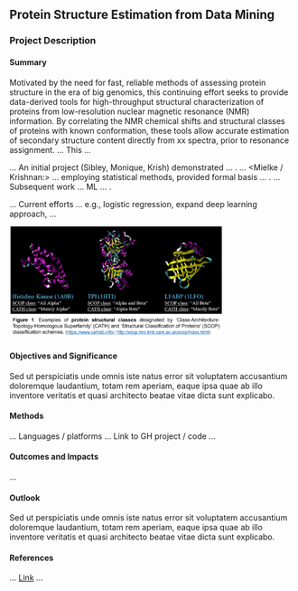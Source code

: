 ## Protein Structure Estimation from Data Mining

### Project Description

#### Summary

Motivated by the need for fast, reliable methods of assessing protein structure in the era of big genomics, this continuing effort seeks to provide data-derived tools for high-throughput structural characterization of proteins from low-resolution nuclear magnetic resonance (NMR) information. By correlating the NMR chemical shifts and structural classes of proteins with known conformation, these tools allow accurate estimation of secondary structure content directly from xx spectra, prior to resonance assignment. ... This ...

... An initial project (Sibley, Monique, Krish) demonstrated ... . ... <Mielke / Krishnan:> ... employing statistical methods, provided formal basis ... . ... Subsequent work ... ML ... . 

... Current efforts ... e.g., logistic regression, expand deep learning approach, ...

<img width="75%" height="75%" src="/images/Prot-struct-classes.png?raw=true"/>

#### Objectives and Significance

Sed ut perspiciatis unde omnis iste natus error sit voluptatem accusantium doloremque laudantium, totam rem aperiam, eaque ipsa quae ab illo inventore veritatis et quasi architecto beatae vitae dicta sunt explicabo. 

#### Methods

... Languages / platforms ... Link to GH project / code ...

#### Outcomes and Impacts

...

#### Outlook

Sed ut perspiciatis unde omnis iste natus error sit voluptatem accusantium doloremque laudantium, totam rem aperiam, eaque ipsa quae ab illo inventore veritatis et quasi architecto beatae vitae dicta sunt explicabo.

#### References

... [Link](https://.../) ...

